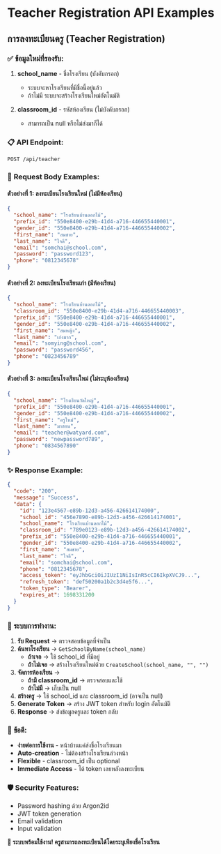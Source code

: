 # Teacher Registration API Examples

## การลงทะเบียนครู (Teacher Registration)

### ✅ **ข้อมูลใหม่ที่รองรับ:**

1. **school_name** - ชื่อโรงเรียน (บังคับกรอก)
   - ระบบจะหาโรงเรียนที่มีชื่อนี้อยู่แล้ว
   - ถ้าไม่มี ระบบจะสร้างโรงเรียนใหม่อัตโนมัติ

2. **classroom_id** - รหัสห้องเรียน (ไม่บังคับกรอก)
   - สามารถเป็น null หรือไม่ส่งมาก็ได้

### 📋 **API Endpoint:**
```
POST /api/teacher
```

### 🔧 **Request Body Examples:**

#### ตัวอย่างที่ 1: ลงทะเบียนโรงเรียนใหม่ (ไม่มีห้องเรียน)
```json
{
  "school_name": "โรงเรียนบ้านดอกไม้",
  "prefix_id": "550e8400-e29b-41d4-a716-446655440001",
  "gender_id": "550e8400-e29b-41d4-a716-446655440002", 
  "first_name": "สมชาย",
  "last_name": "ใจดี",
  "email": "somchai@school.com",
  "password": "password123",
  "phone": "0812345678"
}
```

#### ตัวอย่างที่ 2: ลงทะเบียนโรงเรียนเก่า (มีห้องเรียน)
```json
{
  "school_name": "โรงเรียนบ้านดอกไม้",
  "classroom_id": "550e8400-e29b-41d4-a716-446655440003",
  "prefix_id": "550e8400-e29b-41d4-a716-446655440001",
  "gender_id": "550e8400-e29b-41d4-a716-446655440002",
  "first_name": "สมหญิง", 
  "last_name": "เก่งมาก",
  "email": "somying@school.com",
  "password": "password456",
  "phone": "0823456789"
}
```

#### ตัวอย่างที่ 3: ลงทะเบียนโรงเรียนใหม่ (ไม่ระบุห้องเรียน)
```json
{
  "school_name": "โรงเรียนวัดใหญ่",
  "prefix_id": "550e8400-e29b-41d4-a716-446655440001", 
  "gender_id": "550e8400-e29b-41d4-a716-446655440002",
  "first_name": "ครูใหม่",
  "last_name": "มาสอน",
  "email": "teacher@watyard.com", 
  "password": "newpassword789",
  "phone": "0834567890"
}
```

### ✨ **Response Example:**
```json
{
  "code": "200",
  "message": "Success",
  "data": {
    "id": "123e4567-e89b-12d3-a456-426614174000",
    "school_id": "456e7890-e89b-12d3-a456-426614174001", 
    "school_name": "โรงเรียนบ้านดอกไม้",
    "classroom_id": "789e0123-e89b-12d3-a456-426614174002",
    "prefix_id": "550e8400-e29b-41d4-a716-446655440001",
    "gender_id": "550e8400-e29b-41d4-a716-446655440002",
    "first_name": "สมชาย", 
    "last_name": "ใจดี",
    "email": "somchai@school.com",
    "phone": "0812345678",
    "access_token": "eyJhbGciOiJIUzI1NiIsInR5cCI6IkpXVCJ9...",
    "refresh_token": "def50200a1b2c3d4e5f6...",
    "token_type": "Bearer",
    "expires_at": 1698331200
  }
}
```

### 🔄 **ระบบการทำงาน:**

1. **รับ Request** → ตรวจสอบข้อมูลที่จำเป็น
2. **ค้นหาโรงเรียน** → `GetSchoolByName(school_name)`
   - **ถ้าเจอ** → ใช้ school_id ที่มีอยู่
   - **ถ้าไม่เจอ** → สร้างโรงเรียนใหม่ด้วย `CreateSchool(school_name, "", "")`
3. **จัดการห้องเรียน** → 
   - **ถ้ามี classroom_id** → ตรวจสอบและใช้
   - **ถ้าไม่มี** → เก็บเป็น null
4. **สร้างครู** → ใช้ school_id และ classroom_id (อาจเป็น null)
5. **Generate Token** → สร้าง JWT token สำหรับ login อัตโนมัติ
6. **Response** → ส่งข้อมูลครูและ token กลับ

### 📝 **ข้อดี:**

- **ง่ายต่อการใช้งาน** - หน้าบ้านแค่ส่งชื่อโรงเรียนมา
- **Auto-creation** - ไม่ต้องสร้างโรงเรียนล่วงหน้า
- **Flexible** - classroom_id เป็น optional
- **Immediate Access** - ได้ token เลยหลังลงทะเบียน

### 🛡️ **Security Features:**

- Password hashing ด้วย Argon2id
- JWT token generation
- Email validation
- Input validation

**🎉 ระบบพร้อมใช้งาน! ครูสามารถลงทะเบียนได้โดยระบุเพียงชื่อโรงเรียน**
